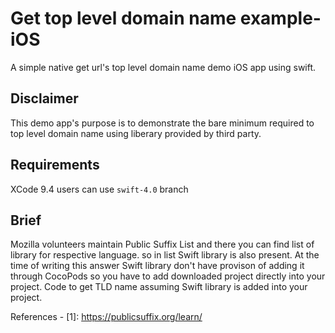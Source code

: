 # Get top level domain name example-iOS
A simple native get url's top level domain name demo iOS app using swift. 

## Disclaimer
This demo app's purpose is to demonstrate the bare minimum required to top level domain name using liberary provided by third party.

 

## Requirements


XCode 9.4 users can use `swift-4.0` branch

## Brief
Mozilla volunteers maintain Public Suffix List and there you can find list of library for respective language. so in list Swift library is also present. At the time of writing this answer Swift library don't have provison of adding it through CocoPods so you have to add downloaded project directly into your project. Code to get TLD name assuming Swift library is added into your project.

References -
  [1]: https://publicsuffix.org/learn/
  
  [2]: https://github.com/Dashlane/SwiftDomainParser
  
  [3]: https://www.appcaretaker.com/2018/10/07/how-to-get-top-level-domain-name-of-url-in-swiftios/
